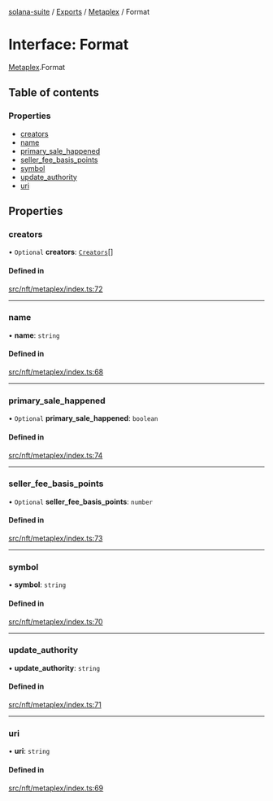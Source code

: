 [solana-suite](../README.md) / [Exports](../modules.md) / [Metaplex](../modules/Metaplex.md) / Format

# Interface: Format

[Metaplex](../modules/Metaplex.md).Format

## Table of contents

### Properties

- [creators](Metaplex.Format.md#creators)
- [name](Metaplex.Format.md#name)
- [primary\_sale\_happened](Metaplex.Format.md#primary_sale_happened)
- [seller\_fee\_basis\_points](Metaplex.Format.md#seller_fee_basis_points)
- [symbol](Metaplex.Format.md#symbol)
- [update\_authority](Metaplex.Format.md#update_authority)
- [uri](Metaplex.Format.md#uri)

## Properties

### creators

• `Optional` **creators**: [`Creators`](Metaplex.Creators.md)[]

#### Defined in

[src/nft/metaplex/index.ts:72](https://github.com/fukaoi/solana-suite/blob/25d3582/src/nft/metaplex/index.ts#L72)

___

### name

• **name**: `string`

#### Defined in

[src/nft/metaplex/index.ts:68](https://github.com/fukaoi/solana-suite/blob/25d3582/src/nft/metaplex/index.ts#L68)

___

### primary\_sale\_happened

• `Optional` **primary\_sale\_happened**: `boolean`

#### Defined in

[src/nft/metaplex/index.ts:74](https://github.com/fukaoi/solana-suite/blob/25d3582/src/nft/metaplex/index.ts#L74)

___

### seller\_fee\_basis\_points

• `Optional` **seller\_fee\_basis\_points**: `number`

#### Defined in

[src/nft/metaplex/index.ts:73](https://github.com/fukaoi/solana-suite/blob/25d3582/src/nft/metaplex/index.ts#L73)

___

### symbol

• **symbol**: `string`

#### Defined in

[src/nft/metaplex/index.ts:70](https://github.com/fukaoi/solana-suite/blob/25d3582/src/nft/metaplex/index.ts#L70)

___

### update\_authority

• **update\_authority**: `string`

#### Defined in

[src/nft/metaplex/index.ts:71](https://github.com/fukaoi/solana-suite/blob/25d3582/src/nft/metaplex/index.ts#L71)

___

### uri

• **uri**: `string`

#### Defined in

[src/nft/metaplex/index.ts:69](https://github.com/fukaoi/solana-suite/blob/25d3582/src/nft/metaplex/index.ts#L69)
